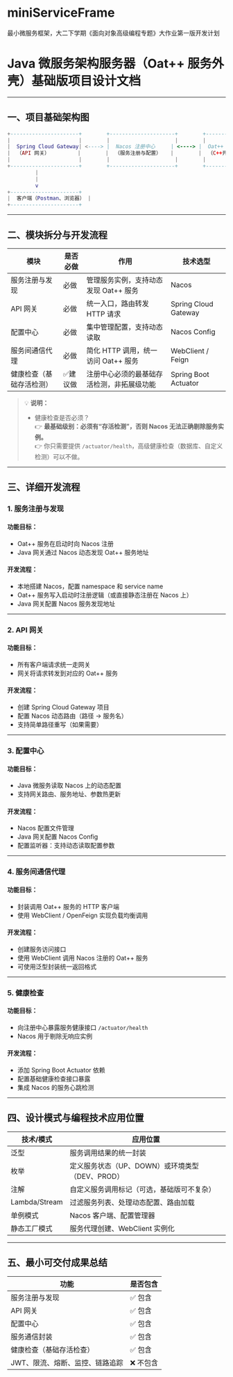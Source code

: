 # miniServiceFrame
最小微服务框架，大二下学期《面向对象高级编程专题》大作业第一版开发计划


# Java 微服务架构服务器（Oat++ 服务外壳）基础版项目设计文档

---

## 一、项目基础架构图

```lua
+----------------------+        +---------------------+        +------------------------+
|                      |        |                     |        |                        |
|  Spring Cloud Gateway| <----> |  Nacos 注册中心     | <----> |  Oat++ 业务服务（C++） |
|  （API 网关）         |        |  （服务注册与配置）   |        |  （C++开发，已有服务）  |
|                      |        |                     |        |                        |
+----------------------+        +---------------------+        +------------------------+
         |
         |
         v
+----------------------+
|  客户端（Postman、浏览器） |
+----------------------+
```

---

## 二、模块拆分与开发流程

| 模块               | 是否必做 | 作用                           | 技术选型             |
|------------------|--------|------------------------------|-------------------|
| 服务注册与发现         | 必做     | 管理服务实例，支持动态发现 Oat++ 服务    | Nacos             |
| API 网关            | 必做     | 统一入口，路由转发 HTTP 请求            | Spring Cloud Gateway |
| 配置中心             | 必做     | 集中管理配置，支持动态读取              | Nacos Config      |
| 服务间通信代理         | 必做     | 简化 HTTP 调用，统一访问 Oat++ 服务       | WebClient / Feign |
| 健康检查（基础存活检测） | ✅建议做 | 注册中心必须的最基础存活检测，非拓展级功能    | Spring Boot Actuator |

> 💡 **说明：**
> 
> - 健康检查是否必须？  
> 👉 **最基础级别：必须有“存活检测”，否则 Nacos 无法正确剔除服务实例。**  
> 👉 你只需要提供 `/actuator/health`，高级健康检查（数据库、自定义检测）可以不做。

---

## 三、详细开发流程

### 1. 服务注册与发现
#### 功能目标：
- Oat++ 服务在启动时向 Nacos 注册
- Java 网关通过 Nacos 动态发现 Oat++ 服务地址

#### 开发流程：
- 本地搭建 Nacos，配置 namespace 和 service name
- Oat++ 服务写入启动时注册逻辑（或直接静态注册在 Nacos 上）
- Java 网关配置 Nacos 服务发现地址

---

### 2. API 网关
#### 功能目标：
- 所有客户端请求统一走网关
- 网关将请求转发到对应的 Oat++ 服务

#### 开发流程：
- 创建 Spring Cloud Gateway 项目
- 配置 Nacos 动态路由（路径 -> 服务名）
- 支持简单路径重写（如果需要）

---

### 3. 配置中心
#### 功能目标：
- Java 微服务读取 Nacos 上的动态配置
- 支持网关路由、服务地址、参数热更新

#### 开发流程：
- Nacos 配置文件管理
- Java 网关配置 Nacos Config
- 配置监听器：支持动态读取配置参数

---

### 4. 服务间通信代理
#### 功能目标：
- 封装调用 Oat++ 服务的 HTTP 客户端
- 使用 WebClient / OpenFeign 实现负载均衡调用

#### 开发流程：
- 创建服务访问接口
- 使用 WebClient 调用 Nacos 注册的 Oat++ 服务
- 可使用泛型封装统一返回格式

---

### 5. 健康检查
#### 功能目标：
- 向注册中心暴露服务健康接口 `/actuator/health`
- Nacos 用于剔除无响应实例

#### 开发流程：
- 添加 Spring Boot Actuator 依赖
- 配置基础健康检查接口暴露
- 集成 Nacos 的服务心跳检测

---

## 四、设计模式与编程技术应用位置
| 技术/模式 | 应用位置                               |
|-----------|----------------------------------|
| 泛型       | 服务调用结果的统一封装                         |
| 枚举       | 定义服务状态（UP、DOWN）或环境类型（DEV、PROD）      |
| 注解       | 自定义服务调用标记（可选，基础版可不复杂）               |
| Lambda/Stream | 过滤服务列表、处理动态配置、路由加载                 |
| 单例模式     | Nacos 客户端、配置管理器                           |
| 静态工厂模式   | 服务代理创建、WebClient 实例化                     |

---

## 五、最小可交付成果总结
| 功能                  | 是否包含 |
|--------------------|--------|
| 服务注册与发现            | ✅ 包含 |
| API 网关               | ✅ 包含 |
| 配置中心                | ✅ 包含 |
| 服务通信封装              | ✅ 包含 |
| 健康检查（基础存活检查）     | ✅ 包含 |
| JWT、限流、熔断、监控、链路追踪 | ❌ 不包含 |
